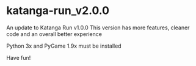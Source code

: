 # katanga-run_v2.0.0
An update to Katanga Run v1.0.0
This version has more features, cleaner code and an overall better experience

Python 3x and PyGame 1.9x must be installed

Have fun!

